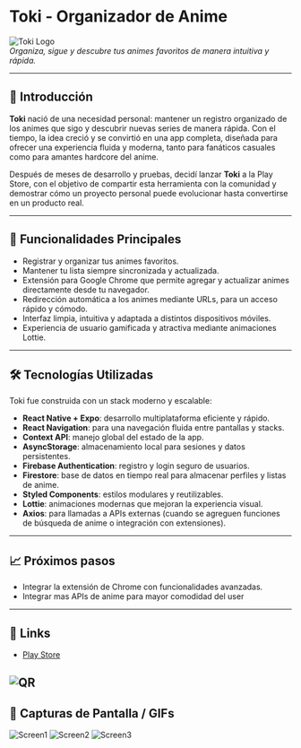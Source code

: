 # Toki - Organizador de Anime

![Toki Logo](assets/Logo/icon1.png)  
*Organiza, sigue y descubre tus animes favoritos de manera intuitiva y rápida.*

---

## 🚀 Introducción

**Toki** nació de una necesidad personal: mantener un registro organizado de los animes que sigo y descubrir nuevas series de manera rápida. Con el tiempo, la idea creció y se convirtió en una app completa, diseñada para ofrecer una experiencia fluida y moderna, tanto para fanáticos casuales como para amantes hardcore del anime.  

Después de meses de desarrollo y pruebas, decidí lanzar **Toki** a la Play Store, con el objetivo de compartir esta herramienta con la comunidad y demostrar cómo un proyecto personal puede evolucionar hasta convertirse en un producto real.

---

## 🎯 Funcionalidades Principales

- Registrar y organizar tus animes favoritos.  
- Mantener tu lista siempre sincronizada y actualizada.  
- Extensión para Google Chrome que permite agregar y actualizar animes directamente desde tu navegador.  
- Redirección automática a los animes mediante URLs, para un acceso rápido y cómodo.  
- Interfaz limpia, intuitiva y adaptada a distintos dispositivos móviles.  
- Experiencia de usuario gamificada y atractiva mediante animaciones Lottie.  

---

## 🛠 Tecnologías Utilizadas

Toki fue construida con un stack moderno y escalable:

- **React Native + Expo**: desarrollo multiplataforma eficiente y rápido.  
- **React Navigation**: para una navegación fluida entre pantallas y stacks.  
- **Context API**: manejo global del estado de la app.  
- **AsyncStorage**: almacenamiento local para sesiones y datos persistentes.  
- **Firebase Authentication**: registro y login seguro de usuarios.  
- **Firestore**: base de datos en tiempo real para almacenar perfiles y listas de anime.  
- **Styled Components**: estilos modulares y reutilizables.  
- **Lottie**: animaciones modernas que mejoran la experiencia visual.  
- **Axios**: para llamadas a APIs externas (cuando se agreguen funciones de búsqueda de anime o integración con extensiones).  

---

## 📈 Próximos pasos

- Integrar la extensión de Chrome con funcionalidades avanzadas.  
- Integrar mas APIs de anime para mayor comodidad del user

---

## 🔗 Links

- [Play Store](https://play.google.com/store/apps/details?id=com.omarbonilla.TOKI_V3&hl=en)

![QR](assets/QR/TokiQR.png) 
---

## 🎨 Capturas de Pantalla / GIFs

![Screen1](assets/Screens//Frame%2034.png)
![Screen2](assets/Screens/Frame%2035.png)
![Screen3](assets/screens//Frame%2036.png)